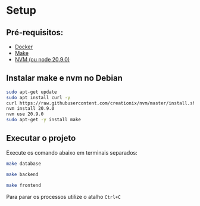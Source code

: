 # Setup

## Pré-requisitos:

- [Docker](https://docs.docker.com/engine/install/debian/)
- [Make](https://askubuntu.com/questions/161104/how-do-i-install-make)
- [NVM (ou node 20.9.0)](https://tecadmin.net/how-to-install-nvm-on-debian-11/)


## Instalar make e nvm no Debian

```bash
sudo apt-get update
sudo apt install curl -y
curl https://raw.githubusercontent.com/creationix/nvm/master/install.sh | bash
nvm install 20.9.0
nvm use 20.9.0
sudo apt-get -y install make
```

## Executar o projeto

Execute os comando abaixo em terminais separados:

```bash
make database
```

```bash
make backend
```

```bash
make frontend
```

Para parar os processos utilize o atalho `Ctrl+C`